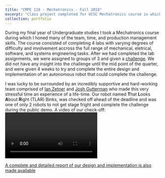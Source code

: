 ```yaml
---
title: "CMPE 118 - Mechatronics - Fall 2018"
excerpt: "Class project completed for UCSC Mechatronics course in which we had to design and build a robot which completed the SlugWars challenge."
collection: portfolio
---
```



During my final year of Undergraduate studies I took a Mechatronics course during which I honed many of the team, time, and production management skills. The course consisted of completing 4 labs with varying degrees of difficulty and involvement accross the full range of mechanical, eletrical, software, and systems engineering tasks. After we had completed the lab assignments, we were assigned to groups of 3 and given a [challenge](https:/vardulov.github.io/files/mechatronics-challenge.pdf). We did not have any insight into the challenge until the mid point of the quarter, and were given 4 weeks to try and complete the entire design and implementation of an autonomous robot that could complete the challenge. 

I was lucky to be surrounded by an incredibly supportive and hard-working team comprised of [Ian Zetner](https://www.linkedin.com/in/ian-zentner-57b317110/) and [Josh Gutterman](https://www.linkedin.com/in/jgutterman/) who made this very stressful time an experience of a life-time. Our robot named **T**hat **L**ooks **A**bout **R**ight (TLAR) Binks, was checked off ahead of the deadline and was one of only 2 robots to not get stage fright and complete the challenge during the public demo. A video of our check-off: 
<video>
<source src="https://vardulov.github.io/images/mechatronics-checkoff.mov" type="video/mov" markdown="1" > 
and our [public demo](https://youtu.be/qG9_T35bmtY?t=15m40s) are available online. 

[A complete and detailed report of our design and implementation is also made available](files/mechatronics-report.pdf)
